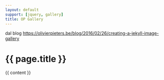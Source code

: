 ```yaml
---
layout: default
support: [jquery, gallery]
title: OP Gallery
---
```


dal blog https://olivierpieters.be/blog/2016/02/26/creating-a-jekyll-image-gallery

<h1 class="gallery-title">{{ page.title }}</h1>

{{ content }}